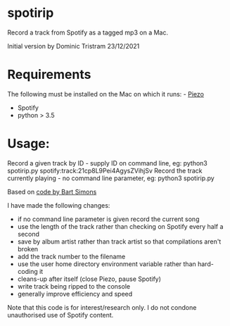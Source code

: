 # spotirip
Record a track from Spotify as a tagged mp3 on a Mac.

Initial version by Dominic Tristram 23/12/2021

# Requirements
The following must be installed on the Mac on which it runs:
   - [Piezo](https://rogueamoeba.com/piezo/)
   - Spotify
   - python > 3.5

# Usage:

Record a given track by ID - supply ID on command line, eg: python3 spotirip.py spotify:track:21cp8L9Pei4AgysZVihjSv
Record the track currently playing - no command line parameter, eg: python3 spotirip.py

Based on [code by Bart Simons](https://bartsimons.me/ripping-spotify-songs-on-macos/)

I have made the following changes:
   - if no command line parameter is given record the current song
   - use the length of the track rather than checking on Spotify every half a second
   - save by album artist rather than track artist so that compilations aren't broken
   - add the track number to the filename
   - use the user home directory environment variable rather than hard-coding it
   - cleans-up after itself (close Piezo, pause Spotify)
   - write track being ripped to the console
   - generally improve efficiency and speed
 
Note that this code is for interest/research only. I do not condone unauthorised use of Spotify content.
